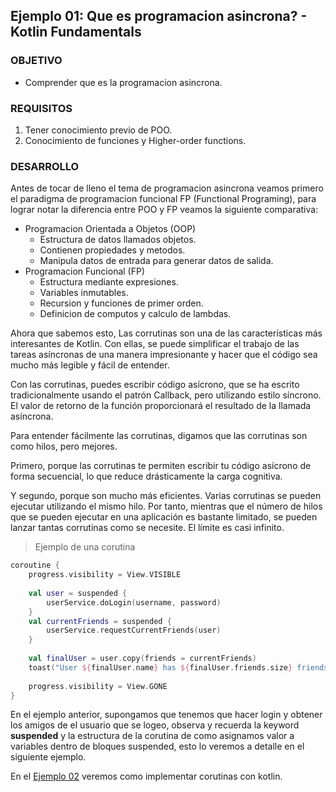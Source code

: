 ## Ejemplo 01: Que es programacion asincrona? - Kotlin Fundamentals

### OBJETIVO

- Comprender que es la programacion asincrona.

### REQUISITOS

1. Tener conocimiento previo de POO.
2. Conocimiento de funciones y Higher-order functions.

### DESARROLLO

Antes de tocar de lleno el tema de programacion asincrona veamos primero el paradigma de programacion funcional FP (Functional Programing), para lograr notar la diferencia entre POO y FP veamos la siguiente comparativa:

- Programacion Orientada a Objetos (OOP)
	- Estructura de datos llamados objetos.
	- Contienen propiedades y metodos.
	- Manipula datos de entrada para generar datos de salida.
- Programacion Funcional (FP)
	- Estructura mediante expresiones.
	- Variables inmutables.
	- Recursion y funciones de primer orden.
	- Definicion de computos y calculo de lambdas.

Ahora que sabemos esto, Las corrutinas son una de las características más interesantes de Kotlin. Con ellas, se puede simplificar el trabajo de las tareas asíncronas de una manera impresionante y hacer que el código sea mucho más legible y fácil de entender.

Con las corrutinas, puedes escribir código asícrono, que se ha escrito tradicionalmente usando el patrón Callback, pero utilizando estilo síncrono. El valor de retorno de la función proporcionará el resultado de la llamada asíncrona.

Para entender fácilmente las corrutinas, digamos que las corrutinas son como hilos, pero mejores.

Primero, porque las corrutinas te permiten escribir tu código asícrono de forma secuencial, lo que reduce drásticamente la carga cognitiva.

Y segundo, porque son mucho más eficientes. Varias corrutinas se pueden ejecutar utilizando el mismo hilo. Por tanto, mientras que el número de hilos que se pueden ejecutar en una aplicación es bastante limitado, se pueden lanzar tantas corrutinas como se necesite. El límite es casi infinito.

>Ejemplo de una corutina
```kotlin
coroutine {
    progress.visibility = View.VISIBLE
 
    val user = suspended { 
		userService.doLogin(username, password) 
	}
    val currentFriends = suspended {	
		userService.requestCurrentFriends(user) 
	}
 
    val finalUser = user.copy(friends = currentFriends)
    toast("User ${finalUser.name} has ${finalUser.friends.size} friends")
 
    progress.visibility = View.GONE
}
```

En el ejemplo anterior, supongamos que tenemos que hacer login y obtener los amigos de el usuario que se logeo, observa y recuerda la keyword **suspended** y la estructura de la corutina de como asignamos valor a variables dentro de bloques suspended, esto lo veremos a detalle en el siguiente ejemplo.

En el [Ejemplo 02](/../../tree/master/Sesion-08/Ejemplo-02/) veremos como implementar corutinas con kotlin.



